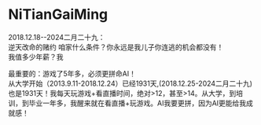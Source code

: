 # NiTianGaiMing
2018.12.18--2024二月二十九：  
逆天改命的赌约
咱家什么条件？你永远是我儿子你连逃的机会都没有！  
我值多少年薪？我

最重要的：游戏了5年多，必须更拼命AI！  
从大学开始（2013.9.11-2018.12.24）已经1931天,(2018.12.25-2024二月二十九)也是1931天！我每天玩游戏+看直播时间，绝对>12，甚至>14。从大学，到培训，到毕业一年多，我醒来就在看直播+玩游戏。AI我要更拼，因为AI更能给我成就感！  


